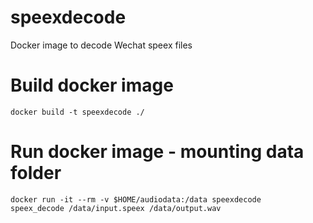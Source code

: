 # speexdecode
Docker image to decode Wechat speex files

# Build docker image
```
docker build -t speexdecode ./ 
```

# Run docker image - mounting data folder
```
docker run -it --rm -v $HOME/audiodata:/data speexdecode
speex_decode /data/input.speex /data/output.wav
```
